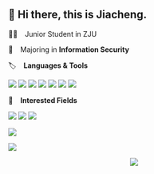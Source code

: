 ## 👋 Hi there, this is Jiacheng.

🧑‍🎓 &ensp; Junior Student in ZJU

📖 &ensp; Majoring in **Information Security**

🏷️ &ensp; **Languages & Tools**
<p></p>
<span > <img src="https://img.shields.io/badge/-C-pink?style=flat-square&logo=c&logoColor=white" /> <img src="https://img.shields.io/badge/-C++-E34F26?style=flat-square&logo=cplusplus&logoColor=white" />  <img src="https://img.shields.io/badge/-Python-oringe?style=flat-square&logo=python" /> <img src="https://img.shields.io/badge/-Rust-red?style=flat-square&logo=rust" /> <img src="https://img.shields.io/badge/-Go-purple?style=flat-square&logo=go" /> <img src="https://img.shields.io/badge/-Latex-blue?style=flat-square&logo=latex&logoColor=white" /> <img src="https://img.shields.io/badge/-Cmake-black?style=flat-square&logo=cmake&logoColor=white" /> </span>
<p></p>

🥰 &ensp; <b>Interested Fields</b>
<p></p>
<span ><img src="https://img.shields.io/badge/-Distributed System-pink?style=flat-square&logo=&logoColor=white" /> <img src="https://img.shields.io/badge/-Kubernetes-1572B6?style=flat-square&logo=&logoColor=white" />  <img src="https://img.shields.io/badge/-Operating System Security & Design-black?style=flat-square&logo="  </span>
<p></p>

<a href="https://github.com/anuraghazra/github-readme-stats">
  <img align="center" src="https://github-readme-stats.vercel.app/api/top-langs/?username=UnicoCN&layout=compact" />
</a>
<p></p>
<a href="https://github.com/anuraghazra/github-readme-stats">
  <img align="center" src="https://github-readme-stats.vercel.app/api?username=UnicoCN&show_icons=true&theme=merko" />
</a>

<p></p>

<div align="center"> <img src="https://visitor-badge.glitch.me/badge?page_id=UnicoCN" /> </div>

